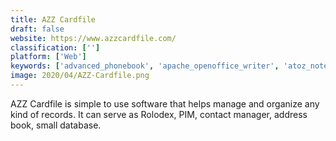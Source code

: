 ```yaml
---
title: AZZ Cardfile
draft: false 
website: https://www.azzcardfile.com/
classification: ['']
platform: ['Web']
keywords: ['advanced_phonebook', 'apache_openoffice_writer', 'atoz_notebook', 'csv_query', 'csvboard', 'csved', 'delimit', 'evernote', 'flashnote', 'noteaway', 'onenote', 'personal_knowbase', 'personal_notes_file', 'recsveditor', 'remember_the_milk', 'simplenote', 'table_tool', 'tablepro', 'alltags', 'note_space', 'pen.io']
image: 2020/04/AZZ-Cardfile.png
---
```

AZZ Cardfile is simple to use software that helps manage and organize any kind of records. It can serve as Rolodex, PIM, contact manager, address book, small database.